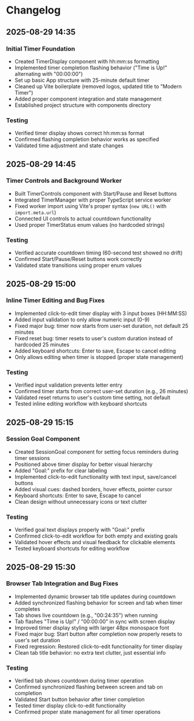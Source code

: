 # Changelog

## 2025-08-29 14:35

### Initial Timer Foundation
- Created TimerDisplay component with hh:mm:ss formatting
- Implemented timer completion flashing behavior ("Time is Up!" alternating with "00:00:00")
- Set up basic App structure with 25-minute default timer
- Cleaned up Vite boilerplate (removed logos, updated title to "Modern Timer")
- Added proper component integration and state management
- Established project structure with components directory

### Testing
- Verified timer display shows correct hh:mm:ss format
- Confirmed flashing completion behavior works as specified
- Validated time adjustment and state changes

## 2025-08-29 14:45

### Timer Controls and Background Worker
- Built TimerControls component with Start/Pause and Reset buttons
- Integrated TimerManager with proper TypeScript service worker
- Fixed worker import using Vite's proper syntax (`new URL()` with `import.meta.url`)
- Connected UI controls to actual countdown functionality
- Used proper TimerStatus enum values (no hardcoded strings)

### Testing
- Verified accurate countdown timing (60-second test showed no drift)
- Confirmed Start/Pause/Reset buttons work correctly
- Validated state transitions using proper enum values

## 2025-08-29 15:00

### Inline Timer Editing and Bug Fixes
- Implemented click-to-edit timer display with 3 input boxes (HH:MM:SS)
- Added input validation to only allow numeric input (0-9)
- Fixed major bug: timer now starts from user-set duration, not default 25 minutes
- Fixed reset bug: timer resets to user's custom duration instead of hardcoded 25 minutes
- Added keyboard shortcuts: Enter to save, Escape to cancel editing
- Only allows editing when timer is stopped (proper state management)

### Testing
- Verified input validation prevents letter entry
- Confirmed timer starts from correct user-set duration (e.g., 26 minutes)
- Validated reset returns to user's custom time setting, not default
- Tested inline editing workflow with keyboard shortcuts

## 2025-08-29 15:15

### Session Goal Component
- Created SessionGoal component for setting focus reminders during timer sessions
- Positioned above timer display for better visual hierarchy
- Added "Goal:" prefix for clear labeling
- Implemented click-to-edit functionality with text input, save/cancel buttons
- Added visual cues: dashed borders, hover effects, pointer cursor
- Keyboard shortcuts: Enter to save, Escape to cancel
- Clean design without unnecessary icons or text clutter

### Testing
- Verified goal text displays properly with "Goal:" prefix
- Confirmed click-to-edit workflow for both empty and existing goals
- Validated hover effects and visual feedback for clickable elements
- Tested keyboard shortcuts for editing workflow

## 2025-08-29 15:30

### Browser Tab Integration and Bug Fixes
- Implemented dynamic browser tab title updates during countdown
- Added synchronized flashing behavior for screen and tab when timer completes
- Tab shows live countdown (e.g., "00:24:35") when running
- Tab flashes "Time is Up!" / "00:00:00" in sync with screen display
- Improved timer display styling with larger 48px monospace font
- Fixed major bug: Start button after completion now properly resets to user's set duration
- Fixed regression: Restored click-to-edit functionality for timer display
- Clean tab title behavior: no extra text clutter, just essential info

### Testing
- Verified tab shows countdown during timer operation
- Confirmed synchronized flashing between screen and tab on completion
- Validated Start button behavior after timer completion
- Tested timer display click-to-edit functionality
- Confirmed proper state management for all timer operations